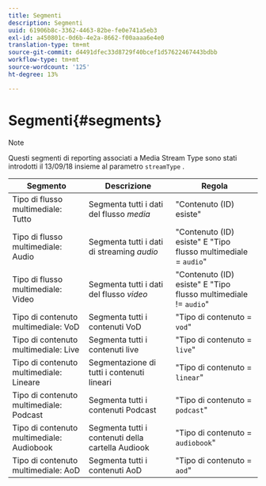```yaml
---
title: Segmenti
description: Segmenti
uuid: 61906b8c-3362-4463-82be-fe0e741a5eb3
exl-id: a450801c-0d6b-4e2a-8662-f00aaaa6e4e0
translation-type: tm+mt
source-git-commit: d4491dfec33d8729f40bcef1d57622467443bdbb
workflow-type: tm+mt
source-wordcount: '125'
ht-degree: 13%

---
```


# Segmenti{#segments}

>[!NOTE]
>
>Questi segmenti di reporting associati a Media Stream Type sono stati introdotti il 13/09/18 insieme al parametro `streamType` .

| Segmento | Descrizione | Regola |
|---|---|---|
| Tipo di flusso multimediale: Tutto | Segmenta tutti i dati del flusso *media* | &quot;Contenuto (ID) esiste&quot; |
| Tipo di flusso multimediale: Audio | Segmenta tutti i dati di streaming *audio* | &quot;Contenuto (ID) esiste&quot; E &quot;Tipo flusso multimediale = `audio`&quot; |
| Tipo di flusso multimediale: Video | Segmenta tutti i dati del flusso *video* | &quot;Contenuto (ID) esiste&quot; E &quot;Tipo flusso multimediale != `audio`&quot; |
| Tipo di contenuto multimediale: VoD | Segmenta tutti i contenuti VoD | &quot;Tipo di contenuto = `vod`&quot; |
| Tipo di contenuto multimediale: Live | Segmenta tutti i contenuti live | &quot;Tipo di contenuto = `live`&quot; |
| Tipo di contenuto multimediale: Lineare | Segmentazione di tutti i contenuti lineari | &quot;Tipo di contenuto = `linear`&quot; |
| Tipo di contenuto multimediale: Podcast | Segmenta tutti i contenuti Podcast | &quot;Tipo di contenuto = `podcast`&quot; |
| Tipo di contenuto multimediale: Audiobook | Segmenta tutti i contenuti della cartella Audiook | &quot;Tipo di contenuto = `audiobook`&quot; |
| Tipo di contenuto multimediale: AoD | Segmenta tutti i contenuti AoD | &quot;Tipo di contenuto = `aod`&quot; |
